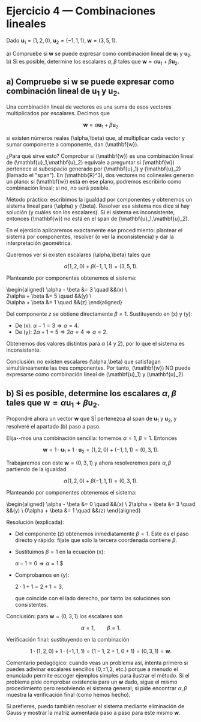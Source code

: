 # Ejercicio 4 — Combinaciones lineales

Dado $\mathbf{u}_1=(1,2,0),\;\mathbf{u}_2=(-1,1,1),\;\mathbf{w}=(3,5,1).$

a) Compruebe si $\mathbf{w}$ se puede expresar como combinación lineal de $\mathbf{u}_1$ y $\mathbf{u}_2$.  
b) Si es posible, determine los escalares $\alpha,\beta$ tales que $\mathbf{w}=\alpha\mathbf{u}_1+\beta\mathbf{u}_2$.

## a) Compruebe si $\mathbf{w}$ se puede expresar como combinación lineal de $\mathbf{u}_1$ y $\mathbf{u}_2$.

Una combinación lineal de vectores es una suma de esos vectores multiplicados por escalares. Decimos que

$$
\mathbf{w}=\alpha\mathbf{u}_1+\beta\mathbf{u}_2
$$

si existen números reales \(\alpha,\beta\) que, al multiplicar cada vector y sumar componente a componente, dan \(\mathbf{w}\).

¿Para qué sirve esto? Comprobar si \(\mathbf{w}\) es una combinación lineal de \(\mathbf{u}\_1,\mathbf{u}\_2\) equivale a preguntar si \(\mathbf{w}\) pertenece al subespacio generado por \(\mathbf{u}\_1\) y \(\mathbf{u}\_2\) (llamado el "span"). En \(\mathbb{R}^3\), dos vectores no colineales generan un plano: si \(\mathbf{w}\) está en ese plano, podremos escribirlo como combinación lineal; si no, no será posible.

Método práctico: escribimos la igualdad por componentes y obtenemos un sistema lineal para \(\alpha\) y \(\beta\). Resolver ese sistema nos dice si hay solución (y cuáles son los escalares). Si el sistema es inconsistente, entonces \(\mathbf{w}\) no está en el span de \(\mathbf{u}\_1,\mathbf{u}\_2\).

En el ejercicio aplicaremos exactamente ese procedimiento: plantear el sistema por componentes, resolver (o ver la inconsistencia) y dar la interpretación geométrica.

Queremos ver si existen escalares \(\alpha,\beta\) tales que

$$
\alpha(1,2,0)+\beta(-1,1,1) = (3,5,1).
$$

Planteando por componentes obtenemos el sistema:

\\begin{aligned}
\\alpha - \\beta &= 3 \\quad &&(x) \\\
2\\alpha + \\beta &= 5 \\quad &&(y) \\\
0\\alpha + \\beta &= 1 \\quad &&(z)
\\end{aligned}

Del componente $z$ se obtiene directamente $\beta=1$.
Sustituyendo en (x) y (y):

- De (x): $\alpha - 1 = 3 \Rightarrow \alpha = 4$.
- De (y): $2\alpha + 1 = 5 \Rightarrow 2\alpha = 4 \Rightarrow \alpha = 2$.

Obtenemos dos valores distintos para $\alpha$ (4 y 2), por lo que el sistema es inconsistente.

Conclusión: no existen escalares \(\alpha,\beta\) que satisfagan simultáneamente las tres componentes. Por tanto, \(\mathbf{w}\) NO puede expresarse como combinación lineal de \(\mathbf{u}\_1\) y \(\mathbf{u}\_2\).

## b) Si es posible, determine los escalares $\alpha,\beta$ tales que $\mathbf{w}=\alpha\mathbf{u}_1+\beta\mathbf{u}_2$.

Propondré ahora un vector $\mathbf{w}$ que SÍ pertenezca al span de $\mathbf{u}_1$ y $\mathbf{u}_2$, y resolveré el apartado (b) paso a paso.

Elija-\-mos una combinación sencilla: tomemos $\alpha=1$, $\beta=1$. Entonces

$$
\mathbf{w} = 1\cdot\mathbf{u}_1 + 1\cdot\mathbf{u}_2 = (1,2,0)+(-1,1,1) = (0,3,1).
$$

Trabajaremos con este $\mathbf{w}=(0,3,1)$ y ahora resolveremos para $\alpha,\beta$ partiendo de la igualdad

$$
\alpha(1,2,0)+\beta(-1,1,1) = (0,3,1).
$$

Planteando por componentes obtenemos el sistema:

\begin{aligned}
\alpha - \beta &= 0 \quad &&(x) \\
2\alpha + \beta &= 3 \quad &&(y) \\
0\alpha + \beta &= 1 \quad &&(z)
\end{aligned}

Resolución (explicada):

- Del componente (z) obtenemos inmediatamente $\beta=1$. Este es el paso directo y rápido: fíjate que sólo la tercera coordenada contiene $\beta$.
- Sustituimos $\beta=1$ en la ecuación (x):

  $\alpha - 1 = 0 \Rightarrow \alpha = 1.$$

- Comprobamos en (y):

  $2\cdot1 + 1 = 2 + 1 = 3,$

  que coincide con el lado derecho, por tanto las soluciones son consistentes.

Conclusión: para $\mathbf{w}=(0,3,1)$ los escalares son

$$
\alpha = 1,\qquad \beta = 1.
$$

Verificación final: sustituyendo en la combinación

$$
1\cdot(1,2,0) + 1\cdot(-1,1,1) = (1-1,\;2+1,\;0+1) = (0,3,1) = \mathbf{w}.
$$

Comentario pedagógico: cuando veas un problema así, intenta primero si puedes adivinar escalares sencillos (0,±1,2, etc.) porque a menudo el enunciado permite escoger ejemplos simples para ilustrar el método. Si el problema pide comprobar existencia para un $\mathbf{w}$ dado, sigue el mismo procedimiento pero resolviendo el sistema general; si pide encontrar $\alpha,\beta$ muestra la verificación final (como hemos hecho).

Si prefieres, puedo también resolver el sistema mediante eliminación de Gauss y mostrar la matriz aumentada paso a paso para este mismo $\mathbf{w}$.
